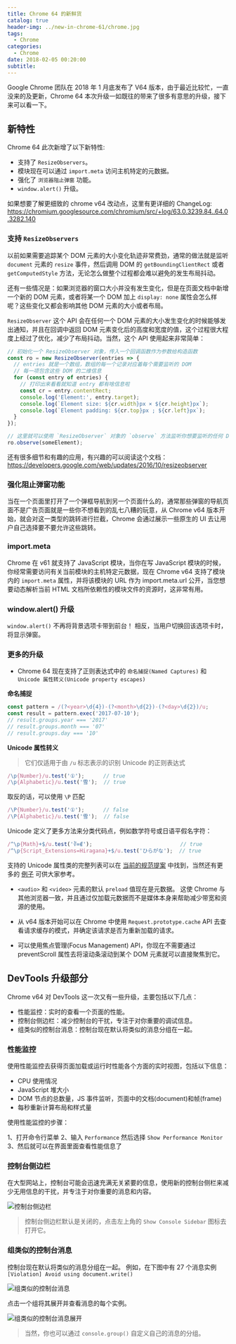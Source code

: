 ```yaml
---
title: Chrome 64 的新鲜货
catalog: true
header-img: ../new-in-chrome-61/chrome.jpg
tags:
  - Chrome
categories:
  - Chrome
date: 2018-02-05 00:20:00
subtitle:
---
```


Google Chrome 团队在 2018 年 1 月底发布了 V64 版本，由于最近比较忙，一直没来的及更新，Chrome 64 本次升级一如既往的带来了很多有意思的升级，接下来可以看一下。

## 新特性

Chrome 64 此次新增了以下新特性:

- 支持了 `ResizeObservers`。
- 模块现在可以通过 `import.meta` 访问主机特定的元数据。
- 强化了 `浏览器阻止弹窗` 功能。
- `window.alert()` 升级。

如果想要了解更细致的 chrome v64 改动点，这里有更详细的 ChangeLog: https://chromium.googlesource.com/chromium/src/+log/63.0.3239.84..64.0.3282.140

### 支持 `ResizeObservers`

以前如果需要追踪某个 DOM 元素的大小变化轨迹非常费劲，通常的做法就是监听 `document` 元素的 `resize` 事件，然后调用 DOM 的 `getBoundingClientRect` 或者 `getComputedStyle` 方法，无论怎么做整个过程都会难以避免的发生布局抖动。

还有一些情况是：如果浏览器的窗口大小并没有发生变化，但是在页面文档中新增一个新的 DOM 元素，或者将某一个 DOM 加上 `display: none` 属性会怎么样呢？这些变化又都会影响其他 DOM 元素的大小或者布局。

`ResizeObserver` 这个 API 会在任何一个 DOM 元素的大小发生变化的时候能够发出通知，并且在回调中返回 DOM 元素变化后的高度和宽度的值，这个过程很大程度上经过了优化，减少了布局抖动。当然，这个 API 使用起来非常简单：

```js
// 初始化一个 ResizeObserver 对象，传入一个回调函数作为参数给构造函数
const ro = new ResizeObserver(entries => {
  // entries 就是一个数组，数组的每一个记录对应着每个需要监听的 DOM
  // 每一项包含这些 DOM 的二维信息
  for (const entry of entries) {
    // 打印出来看看就知道 entry 都有啥信息啦
    const cr = entry.contentRect;
    console.log('Element:', entry.target);
    console.log(`Element size: ${cr.width}px × ${cr.height}px`);
    console.log(`Element padding: ${cr.top}px ; ${cr.left}px`);
  }
});

// 这里就可以使用 `ResizeObserver` 对象的 `observe` 方法监听你想要监听的任何 DOM 元素啦。
ro.observe(someElement);
```

还有很多细节和有趣的应用，有兴趣的可以阅读这个文档：https://developers.google.com/web/updates/2016/10/resizeobserver

### 强化阻止弹窗功能

当在一个页面里打开了一个弹框导航到另一个页面什么的，通常那些弹窗的导航页面不是广告页面就是一些你不想看到的乱七八糟的玩意，从 Chrome v64 版本开始，就会对这一类型的跳转进行拦截，Chrome 会通过展示一些原生的 UI 去让用户自己选择要不要允许这些跳转。

### import.meta

Chrome 在 v61 就支持了 JavaScript 模块，当你在写 JavaScript 模块的时候，你经常需要访问有关当前模块的主机特定元数据，现在 Chrome v64 支持了模块内的 `import.meta` 属性，并将该模块的 URL 作为 import.meta.url 公开，当您想要动态解析当前 HTML 文档所依赖性的模块文件的资源时，这非常有用。

### window.alert() 升级

`window.alert()` 不再将背景选项卡带到前台！ 相反，当用户切换回该选项卡时，将显示弹窗。

### 更多的升级

- Chrome 64 现在支持了正则表达式中的 `命名捕捉(Named Captures)` 和 `Unicode 属性转义(Unicode property escapes)`

**命名捕捉**

```js
const pattern = /(?<year>\d{4})-(?<month>\d{2})-(?<day>\d{2})/u;
const result = pattern.exec('2017-07-10');
// result.groups.year === '2017'
// result.groups.month === '07'
// result.groups.day === '10'
```

**Unicode 属性转义**

> 它们仅适用于由 `/u` 标志表示的识别 Unicode 的正则表达式

```js
/\p{Number}/u.test('①');      // true
/\p{Alphabetic}/u.test('雪');  // true
```

取反的话，可以使用 `\P` 匹配

```js
/\P{Number}/u.test('①');      // false
/\P{Alphabetic}/u.test('雪');  // false
```

Unicode 定义了更多方法来分类代码点，例如数学符号或日语平假名字符：

```js
/^\p{Math}+$/u.test('∛∞∉');                            // true
/^\p{Script_Extensions=Hiragana}+$/u.test('ひらがな');  // true
```

支持的 Unicode 属性类的完整列表可以在 [当前的规范提案](https://tc39.github.io/proposal-regexp-unicode-property-escapes/#sec-static-semantics-unicodematchproperty-p) 中找到，当然还有更多的 [例子](https://mathiasbynens.be/notes/es-unicode-property-escapes) 可供大家参考。

- `<audio>` 和 `<video>` 元素的默认 `preload` 值现在是元数据。 这使 Chrome 与其他浏览器一致，并且通过仅加载元数据而不是媒体本身来帮助减少带宽和资源的使用。

- 从 v64 版本开始可以在 Chrome 中使用 `Request.prototype.cache` API 去查看请求缓存的模式，并确定该请求是否为重新加载的请求。
- 可以使用焦点管理(Focus Management) API，你现在不需要通过 preventScroll 属性去将滚动条滚动到某个 DOM 元素就可以直接聚焦到它。

## DevTools 升级部分

Chrome v64 对 DevTools 这一次又有一些升级，主要包括以下几点：

- 性能监控：实时的查看一个页面的性能。
- 控制台侧边栏：减少控制台的干扰，专注于对你重要的调试信息。
- 组类似的控制台消息：控制台现在默认将类似的消息分组在一起。

### 性能监控

使用性能监控去获得页面加载或运行时性能各个方面的实时视图，包括以下信息：

- CPU 使用情况
- JavaScript 堆大小
- DOM 节点的总数量，JS 事件监听，页面中的文档(document)和帧(frame)
- 每秒重新计算布局和样式量

使用性能监控的步骤：

1、打开命令行菜单
2、输入 `Performance` 然后选择 `Show Performance Monitor`
3、然后就可以在界面里面查看性能信息了

### 控制台侧边栏

在大型网站上，控制台可能会迅速充满无关紧要的信息，使用新的控制台侧栏来减少无用信息的干扰，并专注于对你重要的消息和内容。

<img src="./console-sidebar.png" style="border:none;" alt="控制台侧边栏"/>

> 控制台侧边栏默认是关闭的，点击左上角的 `Show Console Sidebar` 图标去打开它。

### 组类似的控制台消息

控制台现在默认将类似的消息分组在一起。 例如，在下图中有 27 个消息实例 `[Violation] Avoid using document.write()`

<img src="group-similar.png" style="border:none;" alt="组类似的控制台消息"/>

点击一个组将其展开并查看消息的每个实例。

<img src="group-expanded.png" style="border:none;" alt="组类似的控制台消息展开"/>

> 当然，你也可以通过 `console.group()` 自定义自己的消息的分组。
